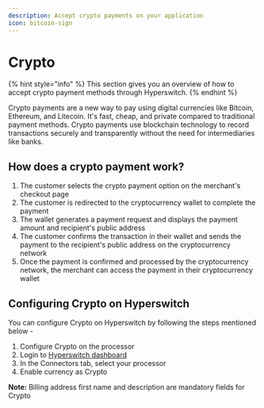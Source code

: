 ```yaml
---
description: Accept crypto payments on your application
icon: bitcoin-sign
---
```


# Crypto

{% hint style="info" %}
This section gives you an overview of how to accept crypto payment methods through Hyperswitch.
{% endhint %}

Crypto payments are a new way to pay using digital currencies like Bitcoin, Ethereum, and Litecoin. It's fast, cheap, and private compared to traditional payment methods. Crypto payments use blockchain technology to record transactions securely and transparently without the need for intermediaries like banks.

## **How does a crypto payment work?**

1. The customer selects the crypto payment option on the merchant's checkout page
2. The customer is redirected to the cryptocurrency wallet to complete the payment
3. The wallet generates a payment request and displays the payment amount and recipient's public address
4. The customer confirms the transaction in their wallet and sends the payment to the recipient's public address on the cryptocurrency network
5. Once the payment is confirmed and processed by the cryptocurrency network, the merchant can access the payment in their cryptocurrency wallet

## **Configuring Crypto on Hyperswitch**

You can configure Crypto on Hyperswitch by following the steps mentioned below -

1. Configure Crypto on the processor
2. Login to [Hyperswitch dashboard](https://app.hyperswitch.io/)
3. In the Connectors tab, select your processor
4. Enable currency as Crypto

**Note:** Billing address first name and description are mandatory fields for Crypto
